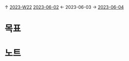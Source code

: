 
↑ [2023-W22](2023-W22.md)
[2023-06-02](2023-06-02.md) ← 2023-06-03 → [2023-06-04](2023-06-04.md)


# 목표



# 노트




